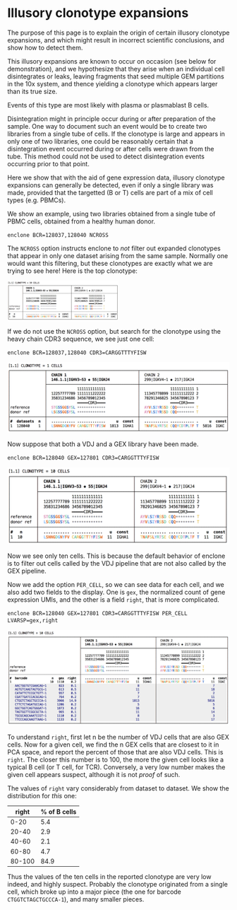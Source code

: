 # Illusory clonotype expansions

The purpose of this page is to explain the origin of certain illusory clonotype expansions, and
which might result in incorrect scientific conclusions, and show how to detect them.

This illusory expansions are known to occur on occasion (see below for demonstration), and we
hypothesize that they arise when an individual cell disintegrates or leaks, leaving fragments that 
seed multiple GEM partitions in the 10x system, and thence yielding a clonotype which appears 
larger than its true size.

Events of this type are most likely with plasma or plasmablast B cells.

Disintegration might in principle occur during or after preparation of the sample.  One
way to document such an event would be to create two libraries from a single tube of cells.  If 
the clonotype is large and appears in only one of two libraries, one could be reasonably certain 
that a disintegration event occurred during or after cells were drawn from the tube.  This method 
could not be used to detect disintegration events occurring prior to that point.

Here we show that with the aid of gene expression data, illusory clonotype expansions can
generally be detected, even if only a single library was made, provided that the targetted
(B or T) cells are part of a mix of cell types (e.g. PBMCs).

We show an example, using two libraries obtained from a single tube of PBMC cells, obtained
from a healthy human donor.

```
enclone BCR=128037,128040 NCROSS
```

The `NCROSS` option instructs enclone to <i>not</i> filter out expanded clonotypes that appear
in only one dataset arising from the same sample.  Normally one would want this filtering, but
these clonotypes are exactly what we are trying to see here!  Here is the top clonotype:

<img src="img/illusory1.png" alt="illusory1" title="illusory1" width=50% />

If we do not use the `NCROSS` option, but search for the clonotype using the heavy chain
CDR3 sequence, we see just one cell:

```
enclone BCR=128037,128040 CDR3=CARGGTTTYFISW
```

<img src="img/illusory2.png" alt="illusory2" title="illusory2" />

Now suppose that both a VDJ and a GEX library have been made.

```
enclone BCR=128040 GEX=127801 CDR3=CARGGTTTYFISW
```

<img src="img/illusory3.png" alt="illusory3" title="illusory3" />

Now we see only ten cells.  This is because the default behavior of enclone is to filter out
cells called by the VDJ pipeline that are not also called by the GEX pipeline.

Now we add the option `PER_CELL`, so we can see data for each cell, and we also add two
fields to the display.  One is `gex`, the normalized count of gene expression UMIs,
and the other is a field `right`, that is more complicated.

```
enclone BCR=128040 GEX=127801 CDR3=CARGGTTTYFISW PER_CELL LVARSP=gex,right
```

<img src="img/illusory4.png" alt="illusory4" title="illusory4" />

To understand `right`, first let n be the number of VDJ cells that are also GEX cells.  Now for
a given cell, we find the n GEX cells that are closest to it in PCA space, and report the percent 
of those that are also VDJ cells.  This is `right`.  The closer this number is to 100, the more
the given cell looks like a typical B cell (or T cell, for TCR).  Conversely, a very low number
makes the given cell appears suspect, although it is not <i>proof</i> of such.

The values of `right` vary considerably from dataset to dataset.  We show the distribution for
<i>this</i> one:


| right  | % of B cells |
| -------| -------------|
|  0-20  |  5.4         |
| 20-40  |  2.9         |
| 40-60  |  2.1         |
| 60-80  |  4.7         |
| 80-100 | 84.9         |

Thus the values of the ten cells in the reported clonotype are very low indeed, and highly
suspect.  Probably the clonotype originated from a single cell, which broke up into a major
piece (the one for barcode `CTGGTCTAGCTGCCCA-1`), and many smaller pieces.

